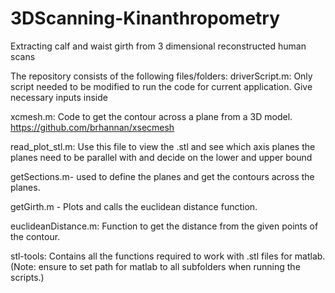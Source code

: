 # 3DScanning-Kinanthropometry
Extracting calf and waist girth from 3 dimensional reconstructed human scans


The repository consists of the following files/folders:
  driverScript.m: Only script needed to be modified to run the code for current application. Give necessary inputs inside
  
  xcmesh.m: Code to get the contour across a plane from a 3D model. https://github.com/brhannan/xsecmesh
  
  read_plot_stl.m: Use this file to view the .stl and see which axis planes the planes need to be parallel with and decide on the lower and upper bound
  
  getSections.m- used to define the planes and get the contours across the planes. 
  
  getGirth.m - Plots and calls the euclidean distance function.
  
  euclideanDistance.m: Function to get the distance from the given points of the contour.
  
  stl-tools: Contains all the functions required to work with .stl files for matlab. (Note: ensure to set path for matlab to all subfolders when running the scripts.)




